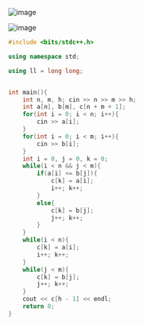 ![image](https://github.com/user-attachments/assets/d56001d2-e336-42cb-bef4-4fbd96138e6d)

![image](https://github.com/user-attachments/assets/f5c590c3-1e3f-4719-95f9-993e81057560)

```cpp
#include <bits/stdc++.h>

using namespace std;

using ll = long long;


int main(){
    int n, m, h; cin >> n >> m >> h;
    int a[n], b[m], c[n + m + 1];
    for(int i = 0; i < n; i++){
        cin >> a[i];
    }
    for(int i = 0; i < m; i++){
        cin >> b[i];
    }
    int i = 0, j = 0, k = 0;
    while(i < n && j < m){
        if(a[i] <= b[j]){
            c[k] = a[i];
            i++; k++;
        }
        else{
            c[k] = b[j];
            j++; k++;
        }
    }
    while(i < n){
        c[k] = a[i];
        i++; k++;
    }
    while(j < m){
        c[k] = b[j];
        j++; k++;
    }
    cout << c[h - 1] << endl;
    return 0;
}
```
